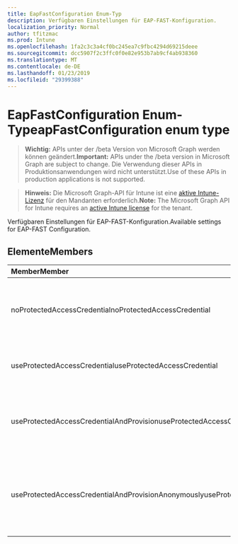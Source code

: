 ```yaml
---
title: EapFastConfiguration Enum-Typ
description: Verfügbaren Einstellungen für EAP-FAST-Konfiguration.
localization_priority: Normal
author: tfitzmac
ms.prod: Intune
ms.openlocfilehash: 1fa2c3c3a4cf0bc245ea7c9fbc4294d69215deee
ms.sourcegitcommit: dcc5907f2c3ffc0f0e82e953b7ab9cf4ab938360
ms.translationtype: MT
ms.contentlocale: de-DE
ms.lasthandoff: 01/23/2019
ms.locfileid: "29399388"
---
```

# <a name="eapfastconfiguration-enum-type"></a><span data-ttu-id="10c6d-103">EapFastConfiguration Enum-Typ</span><span class="sxs-lookup"><span data-stu-id="10c6d-103">eapFastConfiguration enum type</span></span>

> <span data-ttu-id="10c6d-104">**Wichtig:** APIs unter der /beta Version von Microsoft Graph werden können geändert.</span><span class="sxs-lookup"><span data-stu-id="10c6d-104">**Important:** APIs under the /beta version in Microsoft Graph are subject to change.</span></span> <span data-ttu-id="10c6d-105">Die Verwendung dieser APIs in Produktionsanwendungen wird nicht unterstützt.</span><span class="sxs-lookup"><span data-stu-id="10c6d-105">Use of these APIs in production applications is not supported.</span></span>

> <span data-ttu-id="10c6d-106">**Hinweis:** Die Microsoft Graph-API für Intune ist eine [aktive Intune-Lizenz](https://go.microsoft.com/fwlink/?linkid=839381) für den Mandanten erforderlich.</span><span class="sxs-lookup"><span data-stu-id="10c6d-106">**Note:** The Microsoft Graph API for Intune requires an [active Intune license](https://go.microsoft.com/fwlink/?linkid=839381) for the tenant.</span></span>

<span data-ttu-id="10c6d-107">Verfügbaren Einstellungen für EAP-FAST-Konfiguration.</span><span class="sxs-lookup"><span data-stu-id="10c6d-107">Available settings for EAP-FAST Configuration.</span></span>

## <a name="members"></a><span data-ttu-id="10c6d-108">Elemente</span><span class="sxs-lookup"><span data-stu-id="10c6d-108">Members</span></span>
|<span data-ttu-id="10c6d-109">Member</span><span class="sxs-lookup"><span data-stu-id="10c6d-109">Member</span></span>|<span data-ttu-id="10c6d-110">Wert</span><span class="sxs-lookup"><span data-stu-id="10c6d-110">Value</span></span>|<span data-ttu-id="10c6d-111">Beschreibung</span><span class="sxs-lookup"><span data-stu-id="10c6d-111">Description</span></span>|
|:---|:---|:---|
|<span data-ttu-id="10c6d-112">noProtectedAccessCredential</span><span class="sxs-lookup"><span data-stu-id="10c6d-112">noProtectedAccessCredential</span></span>|<span data-ttu-id="10c6d-113">0</span><span class="sxs-lookup"><span data-stu-id="10c6d-113">0</span></span>|<span data-ttu-id="10c6d-114">EAP-FAST ohne geschützte Zugriffsberechtigung (PAC) verwenden.</span><span class="sxs-lookup"><span data-stu-id="10c6d-114">Use EAP-FAST without Protected Access Credential (PAC).</span></span>|
|<span data-ttu-id="10c6d-115">useProtectedAccessCredential</span><span class="sxs-lookup"><span data-stu-id="10c6d-115">useProtectedAccessCredential</span></span>|<span data-ttu-id="10c6d-116">1</span><span class="sxs-lookup"><span data-stu-id="10c6d-116">1</span></span>|<span data-ttu-id="10c6d-117">Verwenden Sie geschützte Zugriffsinformationen (PAC).</span><span class="sxs-lookup"><span data-stu-id="10c6d-117">Use Protected Access Credential (PAC).</span></span>|
|<span data-ttu-id="10c6d-118">useProtectedAccessCredentialAndProvision</span><span class="sxs-lookup"><span data-stu-id="10c6d-118">useProtectedAccessCredentialAndProvision</span></span>|<span data-ttu-id="10c6d-119">2</span><span class="sxs-lookup"><span data-stu-id="10c6d-119">2</span></span>|<span data-ttu-id="10c6d-120">Verwendung geschützt Access Anmeldeinformationen (PAC) und Provision PAC</span><span class="sxs-lookup"><span data-stu-id="10c6d-120">Use Protected Access Credential (PAC) and Provision PAC.</span></span>|
|<span data-ttu-id="10c6d-121">useProtectedAccessCredentialAndProvisionAnonymously</span><span class="sxs-lookup"><span data-stu-id="10c6d-121">useProtectedAccessCredentialAndProvisionAnonymously</span></span>|<span data-ttu-id="10c6d-122">3</span><span class="sxs-lookup"><span data-stu-id="10c6d-122">3</span></span>|<span data-ttu-id="10c6d-123">Verwenden Sie geschützte Zugriffsberechtigung (PAC), PAC bereitgestellt werden soll, und dazu anonym.</span><span class="sxs-lookup"><span data-stu-id="10c6d-123">Use Protected Access Credential (PAC), Provision PAC, and do so anonymously.</span></span>|




